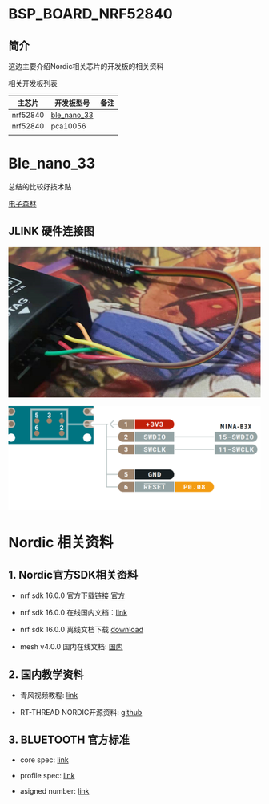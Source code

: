 # BSP_BOARD_NRF52840

## 简介

这边主要介绍Nordic相关芯片的开发板的相关资料

相关开发板列表

| 主芯片   | 开发板型号                  | 备注 |
| -------- | --------------------------- | ---- |
| nrf52840 | [ble_nano_33](#Ble_nano_33) |      |
| nrf52840 | pca10056                    |      |
|          |                             |      |

# Ble_nano_33

总结的比较好技术贴

[电子森林](https://www.eetree.cn/doc/detail/2266)

## JLINK 硬件连接图

![image-20210626214847626](images/image-20210626214847626.png)

![image-20210626214953729](images/image-20210626214953729.png)



# Nordic 相关资料

## 1. Nordic官方SDK相关资料

- nrf sdk 16.0.0 官方下载链接 [官方](http://developer.nordicsemi.com/nRF5_SDK/nRF5_SDK_v16.x.x/nRF5_SDK_16.0.0_98a08e2.zip) 

- nrf sdk 16.0.0 在线国内文档：[link](http://doc-nrf5-sdk-v16-0-0.wireless-tech.cn/nrf5/index.html)

- nrf sdk 16.0.0 离线文档下载 [download](http://developer.nordicsemi.com/nRF5_SDK/nRF5_SDK_v16.x.x/nRF5_SDK_16.0.0_offline_doc.zip)

- mesh v4.0.0 国内在线文档: [国内](http://doc-mesh-sdkapi-v4-0-0.wireless-tech.cn/)


## 2. 国内教学资料

- 青风视频教程: [link](https://www.bilibili.com/video/BV18Z4y1K7GM/)

- RT-THREAD NORDIC开源资料: [github](https://github.com/ZJ-TEK/ZJ-SDK-RT-Thread-NORDIC)

## 3. BLUETOOTH 官方标准

- core spec: [link](https://www.bluetooth.com/specifications/bluetooth-core-specification/)

- profile spec: [link](https://www.bluetooth.com/specifications/gatt/)

- asigned number: [link](https://www.bluetooth.com/specifications/assigned-numbers/)